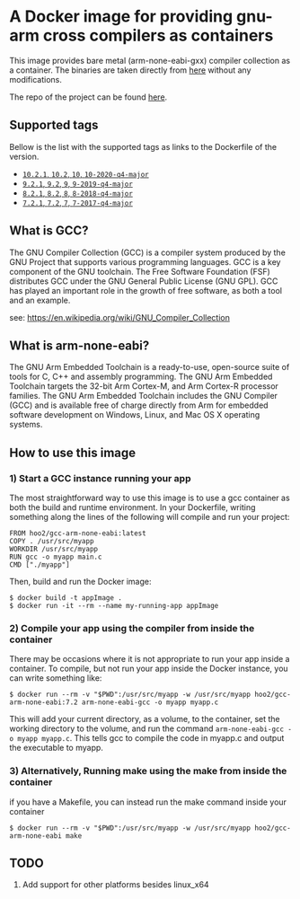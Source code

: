 # A Docker image for providing gnu-arm cross compilers as containers

This image provides bare metal (arm-none-eabi-gxx) compiler collection as a container. The binaries are taken directly from [here](https://developer.arm.com/tools-and-software/open-source-software/developer-tools/gnu-toolchain/gnu-rm/downloads) without any modifications.

The repo of the project can be found [here](https://github.com/hoo2/gcc-arm-none-eabi-docker).

## Supported tags

Bellow is the list with the supported tags as links to the Dockerfile of the version.

  * [`10.2.1`, `10.2`, `10`, `10-2020-q4-major`](https://github.com/hoo2/gcc-arm-none-eabi-docker/blob/master/Dockerfile)
  * [`9.2.1`, `9.2`, `9`, `9-2019-q4-major`](https://github.com/hoo2/gcc-arm-none-eabi-docker/blob/896c1e8363f03a9a0eaee1c4127360bd0e093479/Dockerfile)
  * [`8.2.1`, `8.2`, `8`, `8-2018-q4-major`](https://github.com/hoo2/gcc-arm-none-eabi-docker/blob/33859017c21f3f0f0e86857810ed3fee1b8ddcb3/Dockerfile)
  * [`7.2.1`, `7.2`, `7`, `7-2017-q4-major`](https://github.com/hoo2/gcc-arm-none-eabi-docker/blob/972d2deac4173756493056a7bd997d3bad7f94d0/Dockerfile)

## What is GCC?

The GNU Compiler Collection (GCC) is a compiler system produced by the GNU Project that supports various programming languages. GCC is a key component of the GNU toolchain. The Free Software Foundation (FSF) distributes GCC under the GNU General Public License (GNU GPL). GCC has played an important role in the growth of free software, as both a tool and an example.

see: https://en.wikipedia.org/wiki/GNU_Compiler_Collection

## What is arm-none-eabi?

The GNU Arm Embedded Toolchain is a ready-to-use, open-source suite of tools for C, C++ and assembly programming. The GNU Arm Embedded Toolchain targets the 32-bit Arm Cortex-M, and Arm Cortex-R processor families. The GNU Arm Embedded Toolchain includes the GNU Compiler (GCC) and is available free of charge directly from Arm for embedded software development on Windows, Linux, and Mac OS X operating systems.


## How to use this image

### 1) Start a GCC instance running your app

The most straightforward way to use this image is to use a gcc container as both the build and runtime environment. In your Dockerfile, writing something along the lines of the following will compile and run your project:

    FROM hoo2/gcc-arm-none-eabi:latest
    COPY . /usr/src/myapp
    WORKDIR /usr/src/myapp
    RUN gcc -o myapp main.c
    CMD ["./myapp"]

Then, build and run the Docker image:

    $ docker build -t appImage .
    $ docker run -it --rm --name my-running-app appImage

### 2) Compile your app using the compiler from inside the container

There may be occasions where it is not appropriate to run your app inside a container. To compile, but not run your app inside the Docker instance, you can write something like:

    $ docker run --rm -v "$PWD":/usr/src/myapp -w /usr/src/myapp hoo2/gcc-arm-none-eabi:7.2 arm-none-eabi-gcc -o myapp myapp.c

This will add your current directory, as a volume, to the container, set the working directory to the volume, and run the command `arm-none-eabi-gcc -o myapp myapp.c`. This tells gcc to compile the code in myapp.c and output the executable to myapp.

### 3) Alternatively, Running make  using the make from inside the container

if you have a Makefile, you can instead run the make command inside your container

    $ docker run --rm -v "$PWD":/usr/src/myapp -w /usr/src/myapp hoo2/gcc-arm-none-eabi make

## TODO

  1. Add support for other platforms besides linux_x64